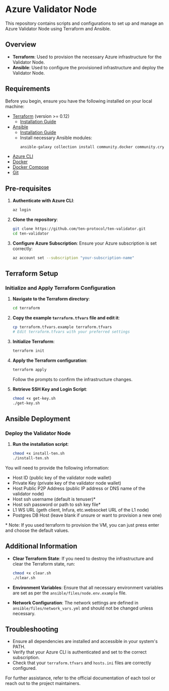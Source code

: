 # Azure Validator Node

This repository contains scripts and configurations to set up and manage an Azure Validator Node using Terraform and Ansible.

## Overview

- **Terraform**: Used to provision the necessary Azure infrastructure for the Validator Node.
- **Ansible**: Used to configure the provisioned infrastructure and deploy the Validator Node.

## Requirements

Before you begin, ensure you have the following installed on your local machine:

- [Terraform](https://www.terraform.io/downloads.html) (version >= 0.12)
  - [Installation Guide](https://learn.hashicorp.com/tutorials/terraform/install-cli)
- [Ansible](https://docs.ansible.com/ansible/latest/installation_guide/intro_installation.html)
  - [Installation Guide](https://docs.ansible.com/ansible/latest/installation_guide/intro_installation.html)
  - Install necessary Ansible modules:
    ```sh
    ansible-galaxy collection install community.docker community.crypto
    ```
- [Azure CLI](https://docs.microsoft.com/en-us/cli/azure/install-azure-cli)
- [Docker](https://docs.docker.com/get-docker/)
- [Docker Compose](https://docs.docker.com/compose/install/)
- [Git](https://git-scm.com/downloads)

## Pre-requisites

1. **Authenticate with Azure CLI**:
   ```sh
   az login
   ```

2. **Clone the repository**:
   ```sh
   git clone https://github.com/ten-protocol/ten-validator.git
   cd ten-validator
   ```

3. **Configure Azure Subscription**:
   Ensure your Azure subscription is set correctly:
   ```sh
   az account set --subscription "your-subscription-name"
   ```

## Terraform Setup

### Initialize and Apply Terraform Configuration

1. **Navigate to the Terraform directory**:
   ```sh
   cd terraform
   ```

2. **Copy the example `terraform.tfvars` file and edit it**:
   ```sh
   cp terraform.tfvars.example terraform.tfvars
   # Edit terraform.tfvars with your preferred settings
   ```

3. **Initialize Terraform**:
   ```sh
   terraform init
   ```

4. **Apply the Terraform configuration**:
   ```sh
   terraform apply
   ```
   Follow the prompts to confirm the infrastructure changes.

5. **Retrieve SSH Key and Login Script**:
   ```sh
   chmod +x get-key.sh
   ./get-key.sh
   ```

## Ansible Deployment

### Deploy the Validator Node

1. **Run the installation script**:
   ```sh
   chmod +x install-ten.sh
   ./install-ten.sh
   ```

You will need to provide the following information:
- Host ID (public key of the validator node wallet)
- Private Key (private key of the validator node wallet)
- Host Public P2P Address (public IP address or DNS name of the validator node)
- Host ssh username (default is tenuser)*
- Host ssh password or path to ssh key file*
- L1 WS URL (geth client, Infura, etc.websocket URL of the L1 node)
- Postgres DB Host (leave blank if unsure or want to provision a new one)

\* Note: If you used terraform to provision the VM, you can just press enter and choose the default values.

## Additional Information

- **Clear Terraform State**: If you need to destroy the infrastructure and clear the Terraform state, run:
  ```sh
  chmod +x clear.sh
  ./clear.sh
  ```

- **Environment Variables**: Ensure that all necessary environment variables are set as per the `ansible/files/node.env.example` file.

- **Network Configuration**: The network settings are defined in `ansible/files/network_vars.yml` and should not be changed unless necessary.

## Troubleshooting

- Ensure all dependencies are installed and accessible in your system's PATH.
- Verify that your Azure CLI is authenticated and set to the correct subscription.
- Check that your `terraform.tfvars` and `hosts.ini` files are correctly configured.

For further assistance, refer to the official documentation of each tool or reach out to the project maintainers.
